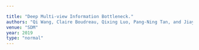 ```yaml
---

title: "Deep Multi-view Information Bottleneck."
authors: "Qi Wang, Claire Boudreau, Qixing Luo, Pang-Ning Tan, and Jiayu Zhou"
venue: "SDM"
year: 2019
type: "normal"
---
```

